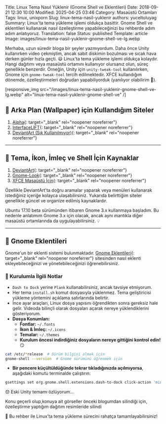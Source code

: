 Title: Linux Tema Nasıl Yüklenir (Gnome Shell ve Eklentileri)
Date: 2018-09-21 12:30 10:00
Modified: 2025-04-25 03:46
Category: Masaüstü Ortamları
Tags: linux, unixporn
Slug: linux-tema-nasil-yuklenir
authors: yuceltoluyag
Summary: Linux'ta tema yükleme işlemi oldukça basittir. Gnome Shell ve eklentileri kullanarak nasıl özelleştirme yapabileceğinizi bu rehberde adım adım anlatıyoruz.
Translation: false
Status: published
Template: article
Image: images/linux-tema-nasil-yuklenir-gnome-shell-ve-lg.webp

Merhaba, uzun süredir bloga bir şeyler yazmıyordum. Daha önce Unity kullanırken video çekmiştim, ancak sabit diskimin bozulması ve sıcak hava derken günler hızla geçti. 😃 Linux'ta tema yükleme işlemi oldukça kolaydır. Hangi dağıtımı veya masaüstü ortamını kullanıyor olursanız olun, süreç genellikle benzerdir. Örneğin, Unity için `unity-tweak-tool` kullanılırken, Gnome için `gnome-tweak-tool` tercih edilmektedir. XFCE kullandığım dönemde, özelleştirmeleri doğrudan yapabiliyorduk (yanılıyor olabilirim 🤔).


[responsive_img src="/images/linux-tema-nasil-yuklenir-gnome-shell-ve-lg.webp" alt="linux-tema-nasil-yuklenir-gnome-shell-ve" /]

## 🌄 Arka Plan (Wallpaper) için Kullandığım Siteler

1. [Alpha](https://alpha.wallhaven.cc/latest){: target="_blank" rel="noopener noreferrer"}
2. [InterfaceLIFT](https://interfacelift.com/wallpaper/downloads/date/any/){: target="_blank" rel="noopener noreferrer"}
3. [DeviantArt (Sık Kullanılmıyor)](https://www.deviantart.com/customization/wallpaper/popular-24-hours/){: target="_blank" rel="noopener noreferrer"}

---

## 🎨 Tema, İkon, İmleç ve Shell İçin Kaynaklar

1. [DeviantArt](https://www.deviantart.com/customization/skins/linuxutil/desktopenv/gnome/gtk3/newest/?offset=0){: target="_blank" rel="noopener noreferrer"}
2. [Gnome-Look](https://www.gnome-look.org/){: target="_blank" rel="noopener noreferrer"}
3. [XFCE Masaüstü İçin](https://www.xfce-look.org/){: target="_blank" rel="noopener noreferrer"}

Özellikle DeviantArt'ta doğru aramalar yaparak veya menüleri kullanarak istediğiniz içeriğe kolayca ulaşabilirsiniz. Yukarıda belirttiğim siteler genellikle güncel ve organize edilmiş kaynaklardır. 

Ubuntu 17.10 beta sürümünden itibaren Gnome 3.x kullanmaya başladım. Bu nedenle anlatımım Gnome 3.x için olacak, ancak aynı mantıkla diğer masaüstü ortamlarında da uygulayabilirsiniz. 💡

---

## 🔌 Gnome Eklentileri

Gnome'un bir eklenti sistemi bulunmaktadır. [Gnome Eklentileri](https://extensions.gnome.org/){: target="_blank" rel="noopener noreferrer"} sitesinden nasıl eklenti ekleyebileceğinizi ve yönetebileceğinizi öğrenebilirsiniz.

### 📌 Kurulumla İlgili Notlar

- `Dash to Dock` yerine `Plank` kullanabilirsiniz, ancak tavsiye etmiyorum.
- Her tema `install.sh` komut dosyasıyla yüklenmez. Tema geliştiricisi yükleme yöntemini açıklama satırlarında belirtir.
- İnce ayar araçları, Linux dosya yapısını öğrendikten sonra gereksiz hale gelir. Videoda bilinçli olarak dosyaları açarak nereye yüklendiklerini gösteriyorum.
- **Dosya Konumları:**
  - **Fontlar:**  `~/.fonts`
  - **İkon & İmleç:**  `~/.icons`
  - **Temalar:**  `~/.themes`
  - **Kurulum öncesi indirdiğiniz dosyaların nereye gittiğini kontrol edin!** 😏

```bash
cat /etc/*release  # Sürüm bilgisi almak için
gnome-shell --version  # Gnome sürümünü öğrenmek için
```

- **Bir pencere küçültüldüğünde tekrar tıkladığınızda açılmıyorsa**, aşağıdaki komutu terminalde çalıştırın:

```bash
gsettings set org.gnome.shell.extensions.dash-to-dock click-action 'minimize'
```

😞 Eski Unity temamı özlüyorum...
<div class="info-box important">
Konu geçerli olup,konuya ait görseller önceki blogumdan silindiği için, özelleştirme yaptığım dağıtım resimleride silindi
</div>

🚀 Bu rehber ile Linux'ta tema yükleme sürecini rahatça tamamlayabilirsiniz!